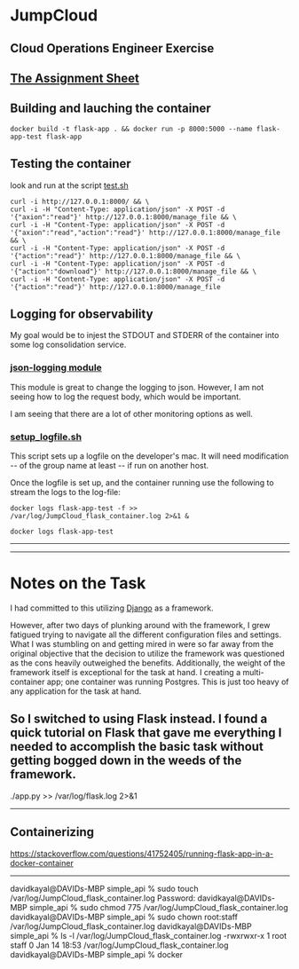# JumpCloud
Cloud Operations Engineer Exercise
---
[The Assignment Sheet](Cloud%20Operations%20Engineer%20Exercise%202021.pdf)
---
## Building and lauching the container 
```
docker build -t flask-app . && docker run -p 8000:5000 --name flask-app-test flask-app
```

## Testing the container

look and run at the script [test.sh](test.sh)

```
curl -i http://127.0.0.1:8000/ && \
curl -i -H "Content-Type: application/json" -X POST -d '{"axion":"read"}' http://127.0.0.1:8000/manage_file && \
curl -i -H "Content-Type: application/json" -X POST -d '{"axion":"read","action":"read"}' http://127.0.0.1:8000/manage_file && \
curl -i -H "Content-Type: application/json" -X POST -d '{"action":"read"}' http://127.0.0.1:8000/manage_file && \
curl -i -H "Content-Type: application/json" -X POST -d '{"action":"download"}' http://127.0.0.1:8000/manage_file && \
curl -i -H "Content-Type: application/json" -X POST -d '{"action":"read"}' http://127.0.0.1:8000/manage_file 
```

## Logging for observability

My goal would be to injest the STDOUT and STDERR of the container into some log consolidation service.

### [json-logging module](https://github.com/bobbui/json-logging-python)
This module is great to change the logging to json.
However, I am not seeing how to log the request body, which would be important.

I am seeing that there are a lot of other monitoring options as well.

### [setup_logfile.sh](./setup_logfile.sh)

This script sets up a logfile on the developer's mac.
It will need modification -- of the group name at least -- if run on another host.

Once the logfile is set up, and the container running use the following to stream the logs to the log-file:
```
docker logs flask-app-test -f >> /var/log/JumpCloud_flask_container.log 2>&1 &
```



```
docker logs flask-app-test
```
---
---

# Notes on the Task

I had committed to this utilizing [Django](https://www.djangoproject.com/) as a framework.

However, after two days of plunking around with the framework, I grew fatigued trying to navigate all the different configuration files and settings.  What I was stumbling on and getting mired in were so far away from the original objective that the decision to utilize the framework was questioned as the cons heavily outweighed the benefits.  Additionally, the weight of the framework itself is exceptional for the task at hand.  I creating a multi-container app; one container was running Postgres.  This is just too heavy of any application for the task at hand.

So I switched to using Flask instead.   I found a quick tutorial on Flask that gave me everything I needed to accomplish the basic task without getting bogged down in the weeds of the framework.
---
./app.py >> /var/log/flask.log 2>&1


---
## Containerizing

https://stackoverflow.com/questions/41752405/running-flask-app-in-a-docker-container

---
davidkayal@DAVIDs-MBP simple_api % sudo touch /var/log/JumpCloud_flask_container.log
Password:
davidkayal@DAVIDs-MBP simple_api % sudo chmod 775 /var/log/JumpCloud_flask_container.log
davidkayal@DAVIDs-MBP simple_api % sudo chown root:staff /var/log/JumpCloud_flask_container.log
davidkayal@DAVIDs-MBP simple_api % ls -l /var/log/JumpCloud_flask_container.log
-rwxrwxr-x  1 root  staff  0 Jan 14 18:53 /var/log/JumpCloud_flask_container.log
davidkayal@DAVIDs-MBP simple_api % docker



